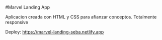 #Marvel Landing App

Aplicacion creada con HTML y CSS para afianzar conceptos. Totalmente responsive

Deploy: https://marvel-landing-seba.netlify.app
